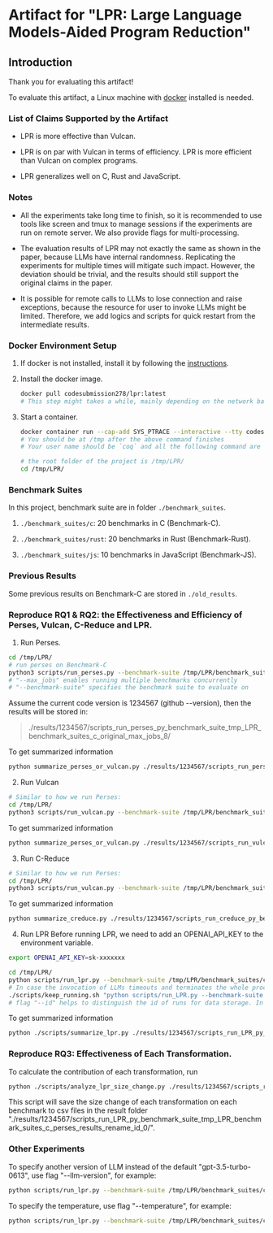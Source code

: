 # Artifact for "LPR: Large Language Models-Aided Program Reduction"

## Introduction

Thank you for evaluating this artifact!

To evaluate this artifact, a Linux machine with [docker](https://docs.docker.com/get-docker/) installed is needed.

### List of Claims Supported by the Artifact

- LPR is more effective than Vulcan.

- LPR is on par with Vulcan in terms of efficiency. LPR is more efficient than Vulcan on complex programs.

- LPR generalizes well on C, Rust and JavaScript.

### Notes

- All the experiments take long time to finish, so it is recommended to use tools like screen and tmux to manage sessions if the experiments are run on remote server. We also provide flags for multi-processing.

- The evaluation results of LPR may not exactly the same as shown in the paper, because LLMs have internal randomness. Replicating the experiments for multiple times will mitigate such impact. However, the deviation should be trivial, and the results should still support the original claims in the paper.

- It is possible for remote calls to LLMs to lose connection and raise exceptions, because the resource for user to invoke LLMs might be limited. Therefore, we add logics and scripts for quick restart from the intermediate results.

### Docker Environment Setup

1. If docker is not installed, install it by following the [instructions](https://docs.docker.com/get-docker/).
2. Install the docker image.

   ```bash
   docker pull codesubmission278/lpr:latest
   # This step might takes a while, mainly depending on the network bandwidth. It also takes up much disk space (nearly 80GB)
   ```

3. Start a container.

   ```bash
   docker container run --cap-add SYS_PTRACE --interactive --tty codesubmission278/lpr:latest /bin/bash
   # You should be at /tmp after the above command finishes
   # Your user name should be `coq` and all the following command are executed in docker

   # the root folder of the project is /tmp/LPR/
   cd /tmp/LPR/
   ```

### Benchmark Suites

In this project,
benchmark suite are in folder `./benchmark_suites`.

1. `./benchmark_suites/c`: 20 benchmarks in C (Benchmark-C).

2. `./benchmark_suites/rust`: 20 benchmarks in Rust (Benchmark-Rust).

3. `./benchmark_suites/js`: 10 benchmarks in JavaScript (Benchmark-JS).

### Previous Results

Some previous results on Benchmark-C are stored in `./old_results`.

### Reproduce RQ1 & RQ2: the Effectiveness and Efficiency of Perses, Vulcan, C-Reduce and LPR.

1. Run Perses.

```bash
cd /tmp/LPR/
# run perses on Benchmark-C
python3 scripts/run_perses.py --benchmark-suite /tmp/LPR/benchmark_suites/c/original/ --max-jobs 8
# "--max_jobs" enables running multiple benchmarks concurrently
# "--benchmark-suite" specifies the benchmark suite to evaluate on
```

Assume the current code version is 1234567 (github --version), then the results will be stored in:

> ./results/1234567/scripts_run_perses_py_benchmark_suite_tmp_LPR_benchmark_suites_c_original_max_jobs_8/

To get summarized information

```bash
python summarize_perses_or_vulcan.py ./results/1234567/scripts_run_perses_py_benchmark_suite_tmp_LPR_benchmark_suites_c_original_max_jobs_8/
```

2. Run Vulcan

```bash
# Similar to how we run Perses:
cd /tmp/LPR/
python3 scripts/run_vulcan.py --benchmark-suite /tmp/LPR/benchmark_suites/c/original/ --max-jobs 8
```

To get summarized information

```bash
python summarize_perses_or_vulcan.py ./results/1234567/scripts_run_vulcan_py_benchmark_suite_tmp_LPR_benchmark_suites_c_original_max_jobs_8/
```

3. Run C-Reduce

```bash
# Similar to how we run Perses:
cd /tmp/LPR/
python3 scripts/run_vulcan.py --benchmark-suite /tmp/LPR/benchmark_suites/c/original/ --max-jobs 8
```

To get summarized information

```bash
python summarize_creduce.py ./results/1234567/scripts_run_creduce_py_benchmark_suite_tmp_LPR_benchmark_suites_c_original_max_jobs_8/
```

4. Run LPR
   Before running LPR, we need to add an OPENAI_API_KEY to the environment variable.

```bash
export OPENAI_API_KEY=sk-xxxxxxx
```

```bash
cd /tmp/LPR/
python scripts/run_lpr.py --benchmark-suite /tmp/LPR/benchmark_suites/c/perses_results_rename --id 0
# In case the invocation of LLMs timeouts and terminates the whole process, we can wrap the command line with ./scripts/keep_running.sh, which continues to run the given command until it exits with 0.
./scripts/keep_running.sh "python scripts/run_LPR.py --benchmark-suite /tmp/LPR/benchmark_suites/c/perses_results_rename --id 0"
# flag "--id" helps to distinguish the id of runs for data storage. In the next run, if all other flags are identical, use "--id 1" to prevent the dulicated result folder.
```

To get summarized information

```bash
python ./scripts/summarize_lpr.py ./results/1234567/scripts_run_LPR_py_benchmark_suite_tmp_LPR_benchmark_suites_c_perses_results_rename_id_0/
```

### Reproduce RQ3: Effectiveness of Each Transformation.

To calculate the contribution of each transformation, run

```bash
python ./scripts/analyze_lpr_size_change.py ./results/1234567/scripts_run_LPR_py_benchmark_suite_tmp_LPR_benchmark_suites_c_perses_results_rename_id_0/
```

This script will save the size change of each transformation on each benchmark to csv files in the result folder "./results/1234567/scripts_run_LPR_py_benchmark_suite_tmp_LPR_benchmark_suites_c_perses_results_rename_id_0/".

### Other Experiments

To specify another version of LLM instead of the default "gpt-3.5-turbo-0613", use flag "--llm-version", for example:

```bash
python scripts/run_lpr.py --benchmark-suite /tmp/LPR/benchmark_suites/c/perses_results_rename --llm-version gpt-3.5-turbo-1106 --id 0
```

To specify the temperature, use flag "--temperature", for example:

```bash
python scripts/run_lpr.py --benchmark-suite /tmp/LPR/benchmark_suites/c/perses_results_rename --temperature 0.5 --id 0
```
